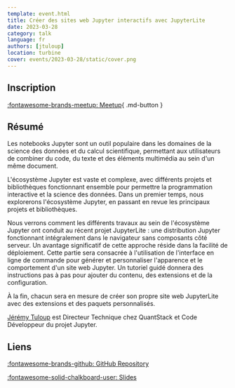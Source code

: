 ```yaml
---
template: event.html
title: Créer des sites web Jupyter interactifs avec JupyterLite
date: 2023-03-28
category: talk
language: fr
authors: [jtuloup]
location: turbine
cover: events/2023-03-28/static/cover.png
---
```


## Inscription

[:fontawesome-brands-meetup: Meetup](https://www.meetup.com/fr-FR/groupe-dutilisateurs-python-grenoble/events/291818929/){ .md-button }

## Résumé

Les notebooks Jupyter sont un outil populaire dans les domaines de la science des données et du calcul scientifique, permettant aux utilisateurs de combiner du code, du texte et des éléments multimédia au sein d'un même document.

L'écosystème Jupyter est vaste et complexe, avec différents projets et bibliothèques fonctionnant ensemble pour permettre la programmation interactive et la science des données. Dans un premier temps, nous explorerons l'écosystème Jupyter, en passant en revue les principaux projets et bibliothèques.

Nous verrons comment les différents travaux au sein de l'écosystème Jupyter ont conduit au récent projet JupyterLite : une distribution Jupyter fonctionnant intégralement dans le navigateur sans composants côté serveur. Un avantage significatif de cette approche réside dans la facilité de déploiement. Cette partie sera consacrée à l'utilisation de l'interface en ligne de commande pour générer et personnaliser l'apparence et le comportement d'un site web Jupyter. Un tutoriel guidé donnera des instructions pas à pas pour ajouter du contenu, des extensions et de la configuration.

À la fin, chacun sera en mesure de créer son propre site web JupyterLite avec des extensions et des paquets personnalisés.

[Jérémy Tuloup](https://www.linkedin.com/in/jtuloup/) est Directeur Technique chez QuantStack et Code Développeur du projet Jupyter.

## Liens

[:fontawesome-brands-github: GitHub Repository](https://github.com/jtpio/python-meetup-grenoble-2023)

[:fontawesome-solid-chalkboard-user: Slides](https://github.com/jtpio/python-meetup-grenoble-2023/blob/main/content/presentation.ipynb)

